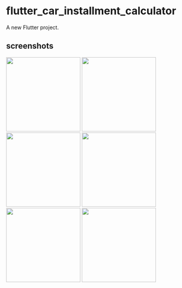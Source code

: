 # flutter_car_installment_calculator

A new Flutter project.

## screenshots
<img src="https://github.com/user-attachments/assets/4ead1765-3544-45ee-9836-c02a097306b9" width=200>

<img src="https://github.com/user-attachments/assets/435fd24b-3088-440c-8392-282a754876aa" width=200>

<img src="https://github.com/user-attachments/assets/59769bd9-da86-4aeb-954e-bd3c4d7e08e9" width=200>

<img src="https://github.com/user-attachments/assets/4ea83807-0038-40e0-a5a7-6457fd3a12f5" width=200>

<img src="https://github.com/user-attachments/assets/e1921f44-1fc4-4b0d-879b-3eefb76efb58" width=200>

<img src="https://github.com/user-attachments/assets/a149f0ce-2a3e-40bc-9cc9-3f17e9e5c87d" width=200>

